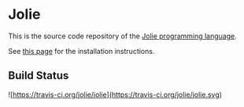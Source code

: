 # Jolie

This is the source code repository of the [Jolie programming language](http://www.jolie-lang.org).

See [this page](http://jolie-lang.org/downloads.html) for the installation instructions.

## Build Status

![https://travis-ci.org/jolie/jolie](https://travis-ci.org/jolie/jolie.svg)

